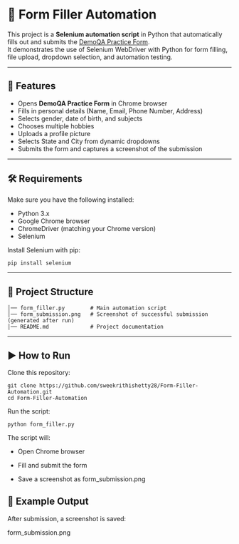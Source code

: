 # 📌 Form Filler Automation

This project is a **Selenium automation script** in Python that automatically fills out and submits the [DemoQA Practice Form](https://demoqa.com/automation-practice-form).  
It demonstrates the use of Selenium WebDriver with Python for form filling, file upload, dropdown selection, and automation testing.

---

## 🚀 Features
- Opens **DemoQA Practice Form** in Chrome browser  
- Fills in personal details (Name, Email, Phone Number, Address)  
- Selects gender, date of birth, and subjects  
- Chooses multiple hobbies  
- Uploads a profile picture  
- Selects State and City from dynamic dropdowns  
- Submits the form and captures a screenshot of the submission  

---

## 🛠️ Requirements
Make sure you have the following installed:
- Python 3.x  
- Google Chrome browser  
- ChromeDriver (matching your Chrome version)  
- Selenium  

Install Selenium with pip:
```bash
pip install selenium
```
---
## 📂 Project Structure
```Form-Filler-Automation/
│── form_filler.py        # Main automation script
│── form_submission.png   # Screenshot of successful submission (generated after run)
│── README.md             # Project documentation
```
---
## ▶️ How to Run

Clone this repository:
```
git clone https://github.com/sweekrithishetty28/Form-Filler-Automation.git
cd Form-Filler-Automation
```
Run the script:
```
python form_filler.py
```

The script will:

- Open Chrome browser

- Fill and submit the form

- Save a screenshot as form_submission.png

## 📸 Example Output

After submission, a screenshot is saved:

form_submission.png


